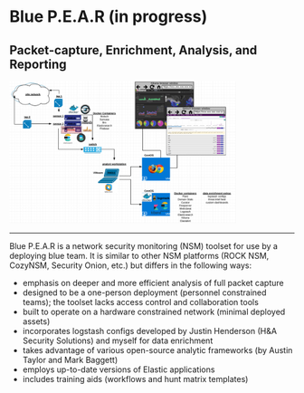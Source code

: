 
Blue P.E.A.R (in progress)
====
Packet-capture, Enrichment, Analysis, and Reporting
---
<p align="center" style="width:400px"><img src="https://github.com/Sean-Donnelly/blue-pear/blob/master/diagram.png" style="width:400px"></p>

---
Blue P.E.A.R is a network security monitoring (NSM) toolset for use by a deploying blue team.  It is similar to other NSM platforms (ROCK NSM, CozyNSM, Security Onion, etc.) but differs in the following ways:
* emphasis on deeper and more efficient analysis of full packet capture
* designed to be a one-person deployment (personnel constrained teams); the toolset lacks access control and collaboration tools
* built to operate on a hardware constrained network (minimal deployed assets)
* incorporates logstash configs developed by Justin Henderson (H&A Security Solutions) and myself for data enrichment
* takes advantage of various open-source analytic frameworks (by Austin Taylor and Mark Baggett)
* employs up-to-date versions of Elastic applications
* includes training aids (workflows and hunt matrix templates) 

